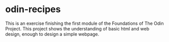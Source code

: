 # odin-recipes
This is an exercise finishing the first module of the Foundations of The Odin Project. This project shows the understanding of basic html and web design, enough to design a simple webpage. 
